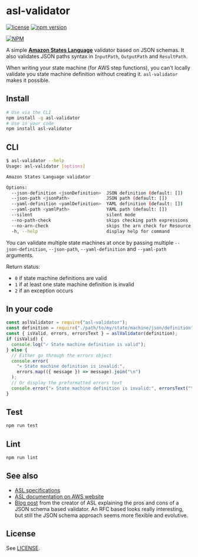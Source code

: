 # asl-validator

[![license](https://img.shields.io/badge/License-Apache%202.0-blue.svg)](https://github.com/ChristopheBougere/asl-validator/blob/main/LICENSE)
[![npm version](https://badge.fury.io/js/asl-validator.svg)](https://badge.fury.io/js/asl-validator)

[![NPM](https://nodei.co/npm/asl-validator.png?stars=true)](https://www.npmjs.com/package/asl-validator)

A simple [**Amazon States Language**](https://states-language.net/spec.html) validator based on JSON schemas. It also validates JSON paths syntax in `InputPath`, `OutputPath` and `ResultPath`.

When writing your state machine (for AWS step functions), you can't locally validate you state machine definition without creating it. `asl-validator` makes it possible.

## Install

```bash
# Use via the CLI
npm install -g asl-validator
# Use in your code
npm install asl-validator
```

## CLI

```bash
$ asl-validator --help
Usage: asl-validator [options]

Amazon States Language validator

Options:
  --json-definition <jsonDefinition>  JSON definition (default: [])
  --json-path <jsonPath>              JSON path (default: [])
  --yaml-definition <yamlDefinition>  YAML definition (default: [])
  --yaml-path <yamlPath>              YAML path (default: [])
  --silent                            silent mode
  --no-path-check                     skips checking path expressions
  --no-arn-check                      skips the arn check for Resource values
  -h, --help                          display help for command
```

You can validate multiple state machines at once by passing multiple `--json-definition`, `--json-path`, `--yaml-definition` and `--yaml-path` arguments.

Return status:

- `0` if state machine definitions are valid
- `1` if at least one state machine definition is invalid
- `2` if an exception occurs

## In your code

```javascript
const aslValidator = require("asl-validator");
const definition = require("./path/to/my/state/machine/json/definition");
const { isValid, errors, errorsText } = aslValidator(definition);
if (isValid) {
  console.log("✓ State machine definition is valid");
} else {
  // Either go through the errors object
  console.error(
    "✕ State machine definition is invalid:",
    errors.map(({ message }) => message).join("\n")
  );
  // Or display the preformatted errors text
  console.error("✕ State machine definition is invalid:", errorsText("\n"));
}
```

## Test

```bash
npm run test
```

## Lint

```bash
npm run lint
```

## See also

- [ASL specifications](https://states-language.net/spec.html)
- [ASL documentation on AWS website](http://docs.aws.amazon.com/step-functions/latest/dg/concepts-amazon-states-language.html)
- [Blog post](https://www.tbray.org/ongoing/When/201x/2016/12/01/J2119-Validator) from the creator of ASL explaining the pros and cons of a JSON schema based validator. An RFC based looks really interesting, but still the JSON schema approach seems more flexible and evolutive.

## License

See [LICENSE](./LICENSE).
